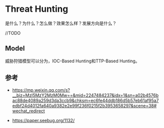 # Threat Hunting

是什么？为什么？怎么做？效果怎么样？发展方向是什么？

//TODO

## Model

威胁狩猎模型可以分为，IOC-Based Hunting和TTP-Based Hunting。





## 参考

-   https://mp.weixin.qq.com/s?__biz=MzI5MzY2MzM0Mw==&mid=2247484237&idx=1&sn=a02b4576bac88de4089a259d3da3ccb9&chksm=ec6fe44ddb186d5b57eb61af95a7edbf24d4012fa640a9382e2e99f236f0215f2b3953658297&scene=38#wechat_redirect

-   https://paper.seebug.org/1132/


